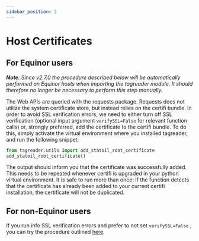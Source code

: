```yaml
---
sidebar_position: 3
---
```


# Host Certificates

## For Equinor users

***Note**: Since v2.7.0 the procedure described below will be automatically performed on Equinor hosts when importing 
the tagreader module. It should therefore no longer be necessary to perform this step manually.*

The Web APIs are queried with the requests package. Requests does not utilize the system certificate store, but instead 
relies on the certifi bundle. In order to avoid SSL verification errors, we need to either turn off SSL verification 
(optional input argument `verifySSL=False` for relevant function calls) or, strongly preferred, add the certificate to 
the certifi bundle. To do this, simply activate the virtual environment where you installed tagreader, and run the 
following snippet:

``` python
from tagreader.utils import add_statoil_root_certificate
add_statoil_root_certificate()
```

The output should inform you that the certificate was successfully added. This needs to be repeated whenever certifi is 
upgraded in your python virtual environment. It is safe to run more than once: If the function detects that the 
certificate has already been added to your current certifi installation, the certificate will not be duplicated.

## For non-Equinor users

If you run info SSL verification errors and prefer to not set `verifySSL=False` , you can try the procedure outlined 
[here](https://incognitjoe.github.io/adding-certs-to-requests.html).